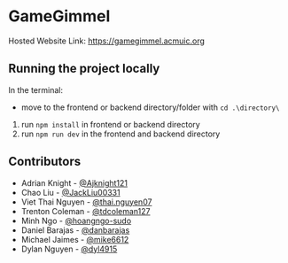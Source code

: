 # GameGimmel
Hosted Website Link: https://gamegimmel.acmuic.org

## Running the project locally
In the terminal:
- move to the frontend or backend directory/folder with `cd .\directory\`
1. run `npm install` in frontend or backend directory
2. run `npm run dev` in the frontend and backend directory

## Contributors

- Adrian Knight - [@Ajknight121](https://github.com/Ajknight121) 
- Chao Liu - [@JackLiu00331](https://github.com/JackLiu00331)
- Viet Thai Nguyen - [@thai.nguyen07](https://github.com/AlgoriThai07)
- Trenton Coleman - [@tdcoleman127](https://github.com/tdcoleman127)
- Minh Ngo - [@hoangngo-sudo](https://github.com/hoangngo-sudo)
- Daniel Barajas - [@danbarajas](https://github.com/danbarajas)
- Michael Jaimes - [@mike6612](https://github.com/mike6612)
- Dylan Nguyen - [@dyl4915](https://github.com/dyl4915)
